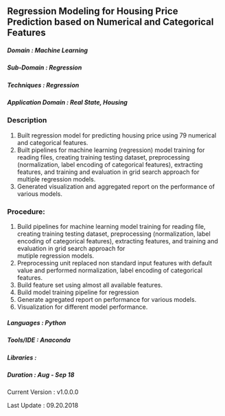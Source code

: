 ## Regression Modeling for Housing Price Prediction based on Numerical and Categorical Features

##### Domain             : Machine Learning
##### Sub-Domain         : Regression
##### Techniques         : Regression
##### Application Domain :  Real State, Housing 


### Description
1. Built regression model for predicting housing price using 79 numerical and categorical features.
2. Built pipelines for machine learning (regression) model training for reading files, creating training testing dataset, preprocessing (normalization, label encoding of categorical features), extracting features, and training and evaluation in grid search approach for multiple regression models.
3. Generated visualization and aggregated report on the performance of various models.

### Procedure:

1. Build pipelines for machine learning model training for reading file, creating training testing dataset, preprocessing 
   (normalization, label encoding of categorical features), extracting features, and training and evaluation in grid search approach for   
   mutiple regression models.
2. Preprocessing unit replaced non standard input features with default value and performed normalization, label encoding of categorical  
   features.
3. Build feature set using almost all available features.
4. Build model training pipeline for regression
5. Generate agregated report on performance for various models.
6. Visualization for different model performance.

##### Languages   : Python
##### Tools/IDE   : Anaconda
##### Libraries   : 

##### Duration    : Aug - Sep 18

Current Version  : v1.0.0.0

Last Update      : 09.20.2018
